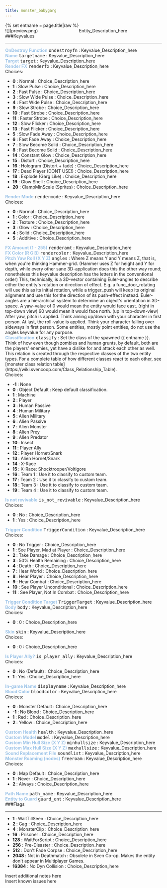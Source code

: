 ```yaml
---
title: monster_babygarg
---
```

<div>{% set entname = page.title|raw %}</div>
<div class="container previewimg">
<div class="columns">
<div class="imagepadding column col-auto" markdown="1">![](preview.png)</div>
<div class="column">Entity_Description_here</div>
</div>
</div>
###Keyvalues
<hr>
<div class="entityentry" markdown="1">
<span style="color:#9fc5e8;"><b>OnDestroy Function</b></span> <kbd  class="tooltip" data-tooltip="string">ondestroyfn</kbd> :
Keyvalue_Description_here
</div>
<div class="entityentry" markdown="1">
<span style="color:#9fc5e8;"><b>Name</b></span> <kbd  class="tooltip" data-tooltip="target_source">targetname</kbd> :
Keyvalue_Description_here
</div>
<div class="entityentry" markdown="1">
<span style="color:#9fc5e8;"><b>Target</b></span> <kbd  class="tooltip" data-tooltip="target_destination">target</kbd> :
Keyvalue_Description_here
</div>
<div class="entityentry" markdown="1">
<span style="color:#9fc5e8;"><b>Render FX</b></span> <kbd  class="tooltip" data-tooltip="choices">renderfx</kbd> :
Keyvalue_Description_here
<div class="accordion">
<input type="checkbox" id="accordion-1" name="accordion-checkbox" hidden>
<label class="accordion-header" for="accordion-1">
<i class="icon icon-arrow-right mr-1"></i>
Choices:
</label>
<div class="accordion-body">
<ul>
<li><b>0</b> : Normal : Choice_Description_here</li>
<li><b>1</b> : Slow Pulse : Choice_Description_here</li>
<li><b>2</b> : Fast Pulse : Choice_Description_here</li>
<li><b>3</b> : Slow Wide Pulse : Choice_Description_here</li>
<li><b>4</b> : Fast Wide Pulse : Choice_Description_here</li>
<li><b>9</b> : Slow Strobe : Choice_Description_here</li>
<li><b>10</b> : Fast Strobe : Choice_Description_here</li>
<li><b>11</b> : Faster Strobe : Choice_Description_here</li>
<li><b>12</b> : Slow Flicker : Choice_Description_here</li>
<li><b>13</b> : Fast Flicker : Choice_Description_here</li>
<li><b>5</b> : Slow Fade Away : Choice_Description_here</li>
<li><b>6</b> : Fast Fade Away : Choice_Description_here</li>
<li><b>7</b> : Slow Become Solid : Choice_Description_here</li>
<li><b>8</b> : Fast Become Solid : Choice_Description_here</li>
<li><b>14</b> : Constant Glow : Choice_Description_here</li>
<li><b>15</b> : Distort : Choice_Description_here</li>
<li><b>16</b> : Hologram (Distort + fade) : Choice_Description_here</li>
<li><b>17</b> : Dead Player (DONT USE!) : Choice_Description_here</li>
<li><b>18</b> : Explode (Garg Like) : Choice_Description_here</li>
<li><b>19</b> : Glow Shell : Choice_Description_here</li>
<li><b>20</b> : ClampMinScale (Sprites) : Choice_Description_here</li>
</ul>
</div>
</div>
</div>
<div class="entityentry" markdown="1">
<span style="color:#9fc5e8;"><b>Render Mode</b></span> <kbd  class="tooltip" data-tooltip="choices">rendermode</kbd> :
Keyvalue_Description_here
<div class="accordion">
<input type="checkbox" id="accordion-2" name="accordion-checkbox" hidden>
<label class="accordion-header" for="accordion-2">
<i class="icon icon-arrow-right mr-1"></i>
Choices:
</label>
<div class="accordion-body">
<ul>
<li><b>0</b> : Normal : Choice_Description_here</li>
<li><b>1</b> : Color : Choice_Description_here</li>
<li><b>2</b> : Texture : Choice_Description_here</li>
<li><b>3</b> : Glow : Choice_Description_here</li>
<li><b>4</b> : Solid : Choice_Description_here</li>
<li><b>5</b> : Additive : Choice_Description_here</li>
</ul>
</div>
</div>
</div>
<div class="entityentry" markdown="1">
<span style="color:#9fc5e8;"><b>FX Amount (1 - 255)</b></span> <kbd  class="tooltip" data-tooltip="integer">renderamt</kbd> :
Keyvalue_Description_here
</div>
<div class="entityentry" markdown="1">
<span style="color:#9fc5e8;"><b>FX Color (R G B)</b></span> <kbd  class="tooltip" data-tooltip="color255">rendercolor</kbd> :
Keyvalue_Description_here
</div>
<div class="entityentry" markdown="1">
<span style="color:#9fc5e8;"><b>Pitch Yaw Roll (X Y Z)</b></span> <kbd  class="tooltip" data-tooltip="string">angles</kbd> :
Where Z means Y and Y means Z, that is, when you're thinking Hammer-grid. (Hammer uses Z for height and Y for depth, while every other sane 3D-application does this the other way round; nonetheless this keyvalue description has the letters in the conventional order) This, technically, is a 3D-vector containing Euler-angles to describe either the entity's rotation or direction of effect. E.g. a func_door_rotating will use this as its initial rotation, while a trigger_push will keep its original alignment and use this for the direction of its push-effect instead. Euler-angles are a hierarchical system to determine an object's orientation in 3D-space. A yaw-value of 0 would mean the entity would face east. (right in top-down view) 90 would mean it would face north. (up in top-down-view) After yaw, pitch is applied. Think aiming up/down with your character in first person. At last, the roll-value is applied. Think your character falling over sideways in first person. Some entities, mostly point entities, do not use the angles keyvalue for any purpose.
</div>
<div class="entityentry" markdown="1">
<span style="color:#9fc5e8;"><b>Classification</b></span> <kbd  class="tooltip" data-tooltip="choices">classify</kbd> :
Set the class of the spawned {{ entname }}. Think of how even though zombies and human grunts, by default, both are the players' enemies, yet have a dislike for and attack each other as well. This relation is created through the respective classes of the two entity types. For a complete table of how different classes react to each other, see [monster class relation table](https://wiki.svencoop.com/Class_Relationship_Table).
<div class="accordion">
<input type="checkbox" id="accordion-3" name="accordion-checkbox" hidden>
<label class="accordion-header" for="accordion-3">
<i class="icon icon-arrow-right mr-1"></i>
Choices:
</label>
<div class="accordion-body">
<ul>
<li><b>-1 </b> : None</li>
<li><b>0 </b> : Object Default : Keep default classification.</li>
<li><b>1 </b> : Machine</li>
<li><b>2 </b> : Player</li>
<li><b>3 </b> : Human Passive</li>
<li><b>4 </b> : Human Military</li>
<li><b>5 </b> : Alien Military</li>
<li><b>6 </b> : Alien Passive</li>
<li><b>7 </b> : Alien Monster</li>
<li><b>8 </b> : Alien Prey</li>
<li><b>9 </b> : Alien Predator</li>
<li><b>10 </b> : Insect</li>
<li><b>11 </b> : Player Ally</li>
<li><b>12 </b> : Player Hornet/Snark</li>
<li><b>13 </b> : Alien Hornet/Snark</li>
<li><b>14 </b> : X-Race</li>
<li><b>15 </b> : X-Race: Shocktrooper/Voltigore</li>
<li><b>16 </b> : Team 1 : Use it to classify to custom team.</li>
<li><b>17 </b> : Team 2 : Use it to classify to custom team.</li>
<li><b>18 </b> : Team 3 : Use it to classify to custom team.</li>
<li><b>19 </b> : Team 4 : Use it to classify to custom team.</li>
</ul>
</div>
</div>
</div>
<div class="entityentry" markdown="1">
<span style="color:#9fc5e8;"><b>Is not revivable</b></span> <kbd  class="tooltip" data-tooltip="choices">is_not_revivable</kbd> :
Keyvalue_Description_here
<div class="accordion">
<input type="checkbox" id="accordion-4" name="accordion-checkbox" hidden>
<label class="accordion-header" for="accordion-4">
<i class="icon icon-arrow-right mr-1"></i>
Choices:
</label>
<div class="accordion-body">
<ul>
<li><b>0 </b> : No : Choice_Description_here</li>
<li><b>1 </b> : Yes : Choice_Description_here</li>
</ul>
</div>
</div>
</div>
<div class="entityentry" markdown="1">
<span style="color:#9fc5e8;"><b>Trigger Condition</b></span> <kbd  class="tooltip" data-tooltip="Choices">TriggerCondition</kbd> :
Keyvalue_Description_here
<div class="accordion">
<input type="checkbox" id="accordion-5" name="accordion-checkbox" hidden>
<label class="accordion-header" for="accordion-5">
<i class="icon icon-arrow-right mr-1"></i>
Choices:
</label>
<div class="accordion-body">
<ul>
<li><b>0 </b> : No Trigger : Choice_Description_here</li>
<li><b>1 </b> : See Player, Mad at Player : Choice_Description_here</li>
<li><b>2 </b> : Take Damage : Choice_Description_here</li>
<li><b>3 </b> : 50% Health Remaining : Choice_Description_here</li>
<li><b>4 </b> : Death : Choice_Description_here</li>
<li><b>7 </b> : Hear World : Choice_Description_here</li>
<li><b>8 </b> : Hear Player : Choice_Description_here</li>
<li><b>9 </b> : Hear Combat : Choice_Description_here</li>
<li><b>10</b> : See Player Unconditional : Choice_Description_here</li>
<li><b>11</b> : See Player, Not In Combat : Choice_Description_here</li>
</ul>
</div>
</div>
</div>
<div class="entityentry" markdown="1">
<span style="color:#9fc5e8;"><b>Trigger Condition Target</b></span> <kbd  class="tooltip" data-tooltip="String">TriggerTarget</kbd> :
Keyvalue_Description_here
</div>
<div class="entityentry" markdown="1">
<span style="color:#9fc5e8;"><b>Body</b></span> <kbd  class="tooltip" data-tooltip="choices">body</kbd> :
Keyvalue_Description_here
<div class="accordion">
<input type="checkbox" id="accordion-6" name="accordion-checkbox" hidden>
<label class="accordion-header" for="accordion-6">
<i class="icon icon-arrow-right mr-1"></i>
Choices:
</label>
<div class="accordion-body">
<ul>
<li><b>0 </b> : 0 : Choice_Description_here</li>
</ul>
</div>
</div>
</div>
<div class="entityentry" markdown="1">
<span style="color:#9fc5e8;"><b>Skin</b></span> <kbd  class="tooltip" data-tooltip="choices">skin</kbd> :
Keyvalue_Description_here
<div class="accordion">
<input type="checkbox" id="accordion-7" name="accordion-checkbox" hidden>
<label class="accordion-header" for="accordion-7">
<i class="icon icon-arrow-right mr-1"></i>
Choices:
</label>
<div class="accordion-body">
<ul>
<li><b>0 </b> : 0 : Choice_Description_here</li>
</ul>
</div>
</div>
</div>
<div class="entityentry" markdown="1">
<span style="color:#9fc5e8;"><b>Is Player Ally?</b></span> <kbd  class="tooltip" data-tooltip="Choices">is_player_ally</kbd> :
Keyvalue_Description_here
<div class="accordion">
<input type="checkbox" id="accordion-8" name="accordion-checkbox" hidden>
<label class="accordion-header" for="accordion-8">
<i class="icon icon-arrow-right mr-1"></i>
Choices:
</label>
<div class="accordion-body">
<ul>
<li><b>0 </b> : No (Default) : Choice_Description_here</li>
<li><b>1 </b> : Yes : Choice_Description_here</li>
</ul>
</div>
</div>
</div>
<div class="entityentry" markdown="1">
<span style="color:#9fc5e8;"><b>In-game Name</b></span> <kbd  class="tooltip" data-tooltip="string">displayname</kbd> :
Keyvalue_Description_here
</div>
<div class="entityentry" markdown="1">
<span style="color:#9fc5e8;"><b>Blood Color</b></span> <kbd  class="tooltip" data-tooltip="choices">bloodcolor</kbd> :
Keyvalue_Description_here
<div class="accordion">
<input type="checkbox" id="accordion-9" name="accordion-checkbox" hidden>
<label class="accordion-header" for="accordion-9">
<i class="icon icon-arrow-right mr-1"></i>
Choices:
</label>
<div class="accordion-body">
<ul>
<li><b>0 </b> : Monster Default : Choice_Description_here</li>
<li><b>-1 </b> : No Blood : Choice_Description_here</li>
<li><b>1 </b> : Red : Choice_Description_here</li>
<li><b>2 </b> : Yellow : Choice_Description_here</li>
</ul>
</div>
</div>
</div>
<div class="entityentry" markdown="1">
<span style="color:#9fc5e8;"><b>Custom Health</b></span> <kbd  class="tooltip" data-tooltip="integer">health</kbd> :
Keyvalue_Description_here
</div>
<div class="entityentry" markdown="1">
<span style="color:#9fc5e8;"><b>Custom Model</b></span> <kbd  class="tooltip" data-tooltip="studio">model</kbd> :
Keyvalue_Description_here
</div>
<div class="entityentry" markdown="1">
<span style="color:#9fc5e8;"><b>Custom Min Hull Size (X Y Z)</b></span> <kbd  class="tooltip" data-tooltip="string">minhullsize</kbd> :
Keyvalue_Description_here
</div>
<div class="entityentry" markdown="1">
<span style="color:#9fc5e8;"><b>Custom Max Hull Size (X Y Z)</b></span> <kbd  class="tooltip" data-tooltip="string">maxhullsize</kbd> :
Keyvalue_Description_here
</div>
<div class="entityentry" markdown="1">
<span style="color:#9fc5e8;"><b>Sound Replacement File</b></span> <kbd  class="tooltip" data-tooltip="string">soundlist</kbd> :
Keyvalue_Description_here
</div>
<div class="entityentry" markdown="1">
<span style="color:#9fc5e8;"><b>Monster Roaming (nodes)</b></span> <kbd  class="tooltip" data-tooltip="Choices">freeroam</kbd> :
Keyvalue_Description_here
<div class="accordion">
<input type="checkbox" id="accordion-10" name="accordion-checkbox" hidden>
<label class="accordion-header" for="accordion-10">
<i class="icon icon-arrow-right mr-1"></i>
Choices:
</label>
<div class="accordion-body">
<ul>
<li><b>0 </b> : Map Default : Choice_Description_here</li>
<li><b>1 </b> : Never : Choice_Description_here</li>
<li><b>2 </b> : Always : Choice_Description_here</li>
</ul>
</div>
</div>
</div>
<div class="entityentry" markdown="1">
<span style="color:#9fc5e8;"><b>Path Name</b></span> <kbd  class="tooltip" data-tooltip="string">path_name</kbd> :
Keyvalue_Description_here
</div>
<div class="entityentry" markdown="1">
<span style="color:#9fc5e8;"><b>Entity to Guard</b></span> <kbd  class="tooltip" data-tooltip="string">guard_ent</kbd> :
Keyvalue_Description_here
</div>
###Flags
<hr>
<div class="entityflags">
<ul>
<li class="imagepadding" markdown="1"><b>1 </b> : WaitTillSeen : Choice_Description_here</li>
<li class="imagepadding" markdown="1"><b>2 </b> : Gag : Choice_Description_here</li>
<li class="imagepadding" markdown="1"><b>4 </b> : MonsterClip : Choice_Description_here</li>
<li class="imagepadding" markdown="1"><b>16</b> : Prisoner : Choice_Description_here</li>
<li class="imagepadding" markdown="1"><b>128</b> : WaitForScript : Choice_Description_here</li>
<li class="imagepadding" markdown="1"><b>256</b> : Pre-Disaster : Choice_Description_here</li>
<li class="imagepadding" markdown="1"><b>512</b> : Don't Fade Corpse : Choice_Description_here</li>
<li class="imagepadding" markdown="1"><b>2048 </b> : Not in Deathmatch : Obsolete in Sven Co-op. Makes the entity don't appear in Multiplayer Games.</li>
<li class="imagepadding" markdown="1"><b>16384</b> : No Dyn Collision : Choice_Description_here</li>
</ul>
</div>
<div class="notices blue">Insert additional notes here</div>
<div class="notices red">Insert known issues here</div>
